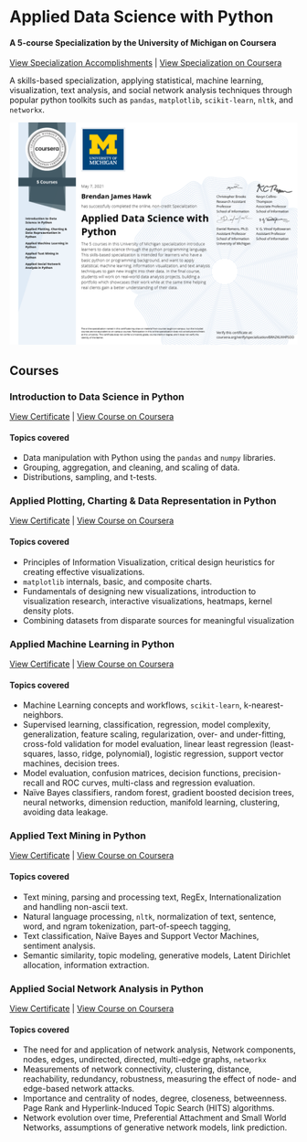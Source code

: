 # Applied Data Science with Python
#### A 5-course Specialization by the University of Michigan on Coursera

[View Specialization Accomplishments](https://www.coursera.org/account/accomplishments/specialization/BRAZKUXHPSDD) | [View Specialization on Coursera](https://www.coursera.org/specializations/data-science-python) 

A skills-based specialization, applying statistical, machine learning, visualization, text analysis, and social network analysis techniques through popular python toolkits such as `pandas`, `matplotlib`, `scikit-learn`, `nltk`, and `networkx`.

<a href="Applied%20Data%20Science%20With%20Python.pdf" target="_blank"><img src="Applied%20Data%20Science%20With%20Python.png" width="640" /></a>

## Courses

### Introduction to Data Science in Python

[View Certificate](Course%20Certificates/Intro%20To%20Data%20Science%20In%20Python.pdf) | [View Course on Coursera](https://www.coursera.org/learn/python-data-analysis) 

#### Topics covered

+ Data manipulation with Python using the `pandas` and `numpy` libraries. 
+ Grouping, aggregation, and cleaning, and scaling of data.
+ Distributions, sampling, and t-tests.

### Applied Plotting, Charting & Data Representation in Python

[View Certificate](Course%20Certificates/Applied%20Plotting%20Charting%20And%20Data%20Representation%20In%20Python.pdf) | [View Course on Coursera](https://www.coursera.org/learn/python-plotting) 

#### Topics covered

+ Principles of Information Visualization, critical design heuristics for creating effective visualizations.
+ `matplotlib` internals, basic, and composite charts.
+ Fundamentals of designing new visualizations, introduction to visualization research, interactive visualizations, heatmaps, kernel density plots.
+ Combining datasets from disparate sources for meaningful visualization

### Applied Machine Learning in Python

[View Certificate](Course%20Certificates/Applied%20Machine%20Learning%20in%20Python.pdf) | [View Course on Coursera](https://www.coursera.org/learn/python-machine-learning) 

#### Topics covered

+ Machine Learning concepts and workflows, `scikit-learn`, k-nearest-neighbors.
+ Supervised learning, classification, regression, model complexity, generalization, feature scaling, regularization, over- and under-fitting, cross-fold validation for model evaluation, linear least regression (least-squares, lasso, ridge, polynomial), logistic regression, support vector machines, decision trees.
+ Model evaluation, confusion matrices, decision functions, precision-recall and ROC curves, multi-class and regression evaluation.
+ Naïve Bayes classifiers, random forest, gradient boosted decision trees, neural networks, dimension reduction, manifold learning, clustering, avoiding data leakage.

### Applied Text Mining in Python

[View Certificate](Course%20Certificates/Applied%20Text%20Mining%20in%20Python.pdf) | [View Course on Coursera](https://www.coursera.org/learn/python-text-mining) 

#### Topics covered

+ Text mining, parsing and processing text, RegEx, Internationalization and handling non-ascii text.
+ Natural language processing, `nltk`, normalization of text, sentence, word, and ngram tokenization, part-of-speech tagging, 
+ Text classification, Naïve Bayes and Support Vector Machines, sentiment analysis.
+ Semantic similarity, topic modeling, generative models, Latent Dirichlet allocation, information extraction.

### Applied Social Network Analysis in Python

[View Certificate](Course%20Certificates/Applied%20Social%20Network%20Analysis%20in%20Python.pdf) | [View Course on Coursera](https://www.coursera.org/learn/python-social-network-analysis) 

#### Topics covered

+ The need for and application of network analysis, Network components, nodes, edges, undirected, directed, multi-edge graphs, `networkx`
+ Measurements of network connectivity, clustering, distance, reachability, redundancy, robustness, measuring the effect of node- and edge-based network attacks.
+ Importance and centrality of nodes, degree, closeness, betweenness. Page Rank and Hyperlink-Induced Topic Search (HITS) algorithms.
+ Network evolution over time, Preferential Attachment and Small World Networks, assumptions of generative network models, link prediction.
